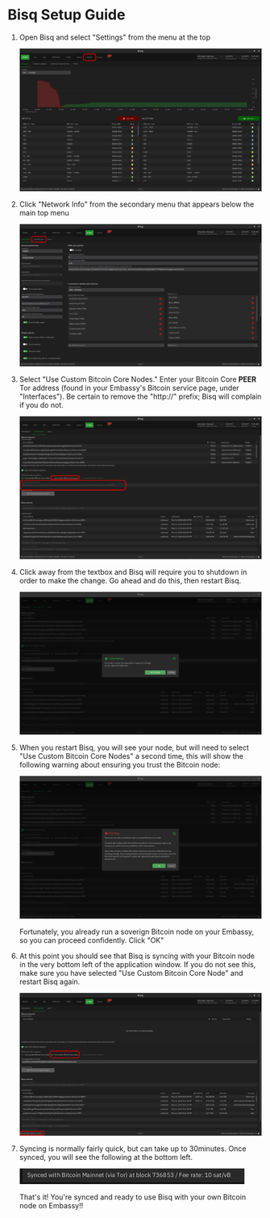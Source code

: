 # Bisq Setup Guide

1. Open Bisq and select "Settings" from the menu at the top

    ![Bisq Settings](./assets/bisq0.png "Click Settings from top menu")

1. Click "Network Info" from the secondary menu that appears below the main top menu

    ![Bisq Settings](./assets/bisq1.png "Click Network Info")

1. Select "Use Custom Bitcoin Core Nodes." Enter your Bitcoin Core **PEER** Tor address (found in your Embassy's Bitcoin service page, under "Interfaces").  Be certain to remove the "http://" prefix; Bisq will complain if you do not.

    ![Bitcoin Core Node](./assets/bisq2.png "Enter Your Node's Peer Onion Address")

1. Click away from the textbox and Bisq will require you to shutdown in order to make the change.  Go ahead and do this, then restart Bisq.

    ![Shutdown Warning](./assets/bisq3.png "Shut Down Your Bisq Application")

1. When you restart Bisq, you will see your node, but will need to select "Use Custom Bitcoin Core Nodes" a second time, this will show the following warning about ensuring you trust the Bitcoin node:
    
    ![Node Warning](./assets/bisq4.png "Your Node is Trustworthy")

    Fortunately, you already run a soverign Bitcoin node on your Embassy, so you can proceed confidently.  Click "OK"

1. At this point you should see that Bisq is syncing with your Bitcoin node in the very bottom left of the application window.  If you do not see this, make sure you have selected "Use Custom Bitcoin Core Node" and restart Bisq again.

    ![Bitcoin Syncing](./assets/bisq5.png "Bitcoin Syncing")


1. Syncing is normally fairly quick, but can take up to 30minutes. Once synced, you will see the following at the bottom left.

    ![Bitcoin Synced](./assets/bisq6.png "Bitcoin Synced")

    That's it!  You're synced and ready to use Bisq with your own Bitcoin node on Embassy!!